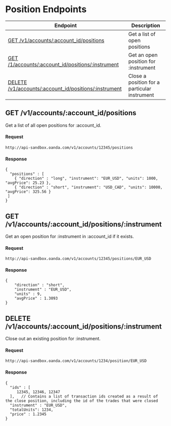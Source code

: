 # Position Endpoints

| Endpoint | Description |
| ---- | ---- |
| [GET /v1/accounts/:account_id/positions](https://github.com/oanda/apidocs/blob/master/sections/positions.md#get-v1accountsaccount_idpositions) | Get a list of open positions |
| [GET /1/accounts/:account_id/positions/:instrument](https://github.com/oanda/apidocs/blob/master/sections/positions.md#get-v1accountsaccount_idpositionsinstrument) | Get an open position for :instrument |
| [DELETE /v1/accounts/:account_id/positions/:instrument](https://github.com/oanda/apidocs/blob/master/sections/positions.md#delete-v1accountsaccount_idpositionsinstrument) | Close a position for a particular instrument |


## GET /v1/accounts/:account_id/positions
Get a list of all open positions for :account_id. 

#### Request
    http://api-sandbox.oanda.com/v1/accounts/12345/positions

#### Response
    {
      "positions" : [
        { "direction" : "long", "instrument": "EUR_USD", "units": 1000, "avgPrice": 25.23 },
        { "direction" : "short", "instrument": "USD_CAD", "units": 10000, "avgPrice": 325.56 }
     ]
    }



## GET /v1/accounts/:account_id/positions/:instrument
Get an open position for :instrument in :account_id if it exists.
#### Request
    http://api-sandbox.oanda.com/v1/accounts/12345/positions/EUR_USD

#### Response
    {
        "direction" : "short",
        "instrument" : "EUR_USD",
        "units" : 9,
        "avgPrice" : 1.3093
    }


## DELETE /v1/accounts/:account_id/positions/:instrument
Close out an existing position for :instrument.  

#### Request
    http://api-sandbox.oanda.com/v1/accounts/1234/position/EUR_USD

#### Response
    {
      "ids" : [
         12345, 12346, 12347
      ],   // Contains a list of transaction ids created as a result of the close position, including the id of the trades that were closed
      "instrument" : "EUR_USD",
      "totalUnits": 1234,
      "price" : 1.2345
    }


